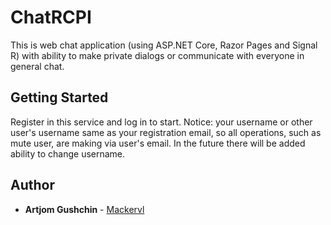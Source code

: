 # ChatRCPI

This is web chat application (using ASP.NET Core, Razor Pages and Signal R) with ability to make private dialogs or communicate with everyone in general chat.

## Getting Started

Register in this service and log in to start.
Notice: your username or other user's username same as your registration email, so all operations, such as mute user, are making via user's email. In the future there will be added ability to change username.


## Author

* **Artjom Gushchin** - [Mackervl](https://github.com/Mackervl)



